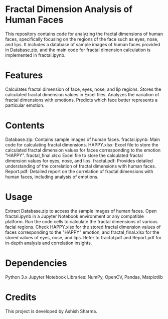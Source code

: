 # Fractal Dimension Analysis of Human Faces
This repository contains code for analyzing the fractal dimensions of human faces, specifically focusing on the regions of the face such as eyes, nose, and lips. It includes a database of sample images of human faces provided in Database.zip, and the main code for fractal dimension calculation is implemented in fractal.ipynb.

# Features
Calculates fractal dimension of face, eyes, nose, and lip regions.
Stores the calculated fractal dimension values in Excel files.
Analyzes the variation of fractal dimensions with emotions.
Predicts which face better represents a particular emotion.

# Contents
Database.zip: Contains sample images of human faces.
fractal.ipynb: Main code for calculating fractal dimensions.
HAPPY.xlsx: Excel file to store the calculated fractal dimension values for faces corresponding to the emotion "HAPPY".
fractal_final.xlsx: Excel file to store the calculated fractal dimension values for eyes, nose, and lips.
fractal.pdf: Provides detailed understanding of the correlation of fractal dimensions with human faces.
Report.pdf: Detailed report on the correlation of fractal dimensions with human faces, including analysis of emotions.

# Usage
Extract Database.zip to access the sample images of human faces.
Open fractal.ipynb in a Jupyter Notebook environment or any compatible platform.
Run the code cells to calculate the fractal dimensions of various facial regions.
Check HAPPY.xlsx for the stored fractal dimension values of faces corresponding to the "HAPPY" emotion, and fractal_final.xlsx for the stored values of eyes, nose, and lips.
Refer to fractal.pdf and Report.pdf for in-depth analysis and correlation insights.

# Dependencies
Python 3.x
Jupyter Notebook
Libraries: NumPy, OpenCV, Pandas, Matplotlib

# Credits
This project is developed by Ashish Sharma.
